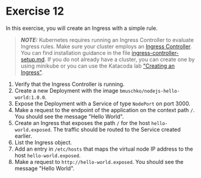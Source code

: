 # Exercise 12

In this exercise, you will create an Ingress with a simple rule.

> **_NOTE:_** Kubernetes requires running an Ingress Controller to evaluate Ingress rules. Make sure your cluster employs an [Ingress Controller](https://kubernetes.io/docs/concepts/services-networking/ingress-controllers/). You can find installation guidance in the file [ingress-controller-setup.md](./ingress-controller-setup.md). If you do not already have a cluster, you can create one by using minikube or you can use the Katacoda lab ["Creating an Ingress"](https://learning.oreilly.com/scenarios/cka-prep-creating/9781492099130/).

1. Verify that the Ingress Controller is running.
2. Create a new Deployment with the image `bmuschko/nodejs-hello-world:1.0.0`.
3. Expose the Deployment with a Service of type `NodePort` on port 3000.
4. Make a request to the endpoint of the application on the context path `/`. You should see the message "Hello World".
5. Create an Ingress that exposes the path `/` for the host `hello-world.exposed`. The traffic should be routed to the Service created earlier.
6. List the Ingress object.
7. Add an entry in `/etc/hosts` that maps the virtual node IP address to the host `hello-world.exposed`.
8. Make a request to `http://hello-world.exposed`. You should see the message "Hello World".